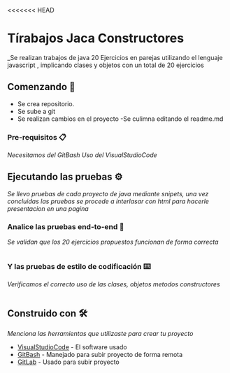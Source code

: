 <<<<<<< HEAD
# Tírabajos Jaca Constructores

_Se realizan trabajos de java 20 Ejercicios en parejas utilizando el lenguaje javascript
, implicando clases y objetos con un total de 20 ejercicios

## Comenzando 🚀

- Se crea repositorio.
- Se sube a git
- Se realizan cambios en el proyecto
-Se culimna editando el readme.md




### Pre-requisitos 📋

_Necesitamos del GitBash_
_Uso del VisualStudioCode_


## Ejecutando las pruebas ⚙️

_Se llevo pruebas de cada proyecto de java mediante snipets, una vez concluidas las pruebas se procede a interlasar con html para hacerle presentacion en una pagina_

### Analice las pruebas end-to-end 🔩

_Se validan que los 20 ejercicios propuestos funcionan de forma correcta_

```

```

### Y las pruebas de estilo de codificación ⌨️

_Verificamos el  correcto uso de las clases, objetos  metodos constructores_

```

```
## Construido con 🛠️

_Menciona las herramientas que utilizaste para crear tu proyecto_

* [VisualStudioCode](https://code.visualstudio.com/) - El software usado
* [GitBash](https://git-scm.com/downloads) - Manejado para subir proyecto de forma remota
* [GitLab](https://gitlab.com/) - Usado para subir proyecto
